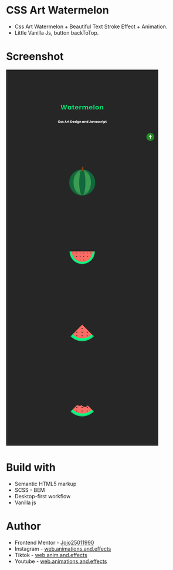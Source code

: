 # CSS Art Watermelon

-   Css Art Watermelon + Beautiful Text Stroke Effect + Animation.
-   Little Vanilla Js, button backToTop.

# Screenshot

![](./Screenshot%20watermelon%20css%20art%20and%20animation.png)

# Build with

-   Semantic HTML5 markup
-   SCSS - BEM
-   Desktop-first workflow
-   Vanilla js

# Author

-   Frontend Mentor - [Jojo25011990](https://www.frontendmentor.io/profile/Jojo25011990)
-   Instagram - [web.animations.and.effects](https://www.instagram.com/web.animations.and.effects/)
-   Tiktok - [web.anim.and.effects](https://www.tiktok.com/@web.anim.and.effects)
-   Youtube - [web.animations.and.effects](https://www.youtube.com/@web.animations.and.effects)
